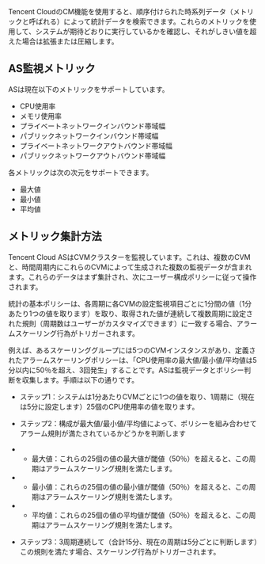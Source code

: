 
Tencent CloudのCM機能を使用すると、順序付けられた時系列データ（メトリックと呼ばれる）によって統計データを検索できます。これらのメトリックを使用して、システムが期待どおりに実行しているかを確認し、それがしきい値を超えた場合は拡張または圧縮します。

## AS監視メトリック
ASは現在以下のメトリックをサポートしています。

- CPU使用率
- メモリ使用率
- プライベートネットワークインバウンド帯域幅
- パブリックネットワークインバウンド帯域幅
- プライベートネットワークアウトバウンド帯域幅
- パブリックネットワークアウトバウンド帯域幅

各メトリックは次の次元をサポートできます。

- 最大値
- 最小値
- 平均値


## メトリック集計方法

Tencent Cloud ASはCVMクラスターを監視しています。これは、複数のCVMと、時間周期内にこれらのCVMによって生成された複数の監視データが含まれます。これらのデータはまず集計され、次にユーザー構成ポリシーに従って操作されます。

統計の基本ポリシーは、各周期に各CVMの設定監視項目ごとに1分間の値（1分あたり1つの値を取ります）を取り、取得された値が連続して複数周期に設定された規則（周期数はユーザーがカスタマイズできます）に一致する場合、アラームスケーリング行為がトリガーされます。

例えば、あるスケーリンググループには5つのCVMインスタンスがあり、定義されたアラームスケーリングポリシーは、「CPU使用率の最大値/最小値/平均値は5分以内に50％を超え、3回発生」することです。ASは監視データとポリシー判断を収集します。手順は以下の通りです。

* ステップ1：システムは1分あたりCVMごとに1つの値を取り、1周期に（現在は5分に設定します）25個のCPU使用率の値を取ります。

* ステップ2：構成が最大値/最小値/平均値によって、ポリシーを組み合わせてアラーム規則が満たされているかどうかを判断します
* * 最大値：これらの25個の値の最大値が閾値（50％）を超えると、この周期はアラームスケーリング規則を満たします。
* * 最小値：これらの25個の値の最小値が閾値（50％）を超えると、この周期はアラームスケーリング規則を満たします。
* * 平均値：これらの25個の値の平均値が閾値（50％）を超えると、この周期はアラームスケーリング規則を満たします。

* ステップ3：3周期連続して（合計15分、現在の周期は5分ごとに判断します）この規則を満たす場合、スケーリング行為がトリガーされます。




